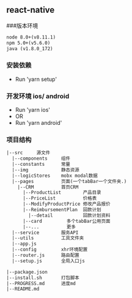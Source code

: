 ## react-native

###版本环境
```html
node 8.0+(v8.11.1)
npm 5.0+(v5.6.0)
java (v1.8.0_172)
```
### 安装依赖
* Run 'yarn setup'

### 开发环境 ios/ android
* Run 'yarn ios'
* OR
* Run 'yarn android'

### 项目结构
```html
|--src     源文件
  |--components     组件
  |--constants      常量
  |--img            静态资源
  |--logicStores    mobx modal数据
  |--pages          页面(一个tabBar一个文件夹.)
    |--CRM          首页CRM
      |--ProductList        产品目录
      |--PriceList          价格表
      |--ModifyProductPrice 修改产品报价
      |--ReimbursementPlan  回款计划
        |--detail           回款计划资料
      |--card         多个tabBar公用页面
      |--...          更多
  |--service        服务API
  |--utils          工具文件夹
  |--app.js         
  |--config         xhr环境配置        
  |--router.js      路由配置        
  |--setup.js       全局入口js

|--package.json
|--install.sh       打包脚本
|--PROGRESS.md      进度md
|--README.md
```

